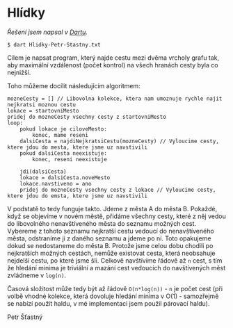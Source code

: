 # Hlídky

*Řešení jsem napsal v [Dartu](https://www.dartlang.org/).*

`$ dart Hlidky-Petr-Stastny.txt`


Cílem je napsat program, který najde cestu mezi dvěma vrcholy grafu tak, aby maximální vzdálenost (počet kontrol) na všech hranách cesty byla co nejnižší.

Toho můžeme docílit následujícím algoritmem:

```
mozneCesty = [] // Libovolna kolekce, ktera nam umoznuje rychle najit nejkratsi moznou cestu
lokace = startovniMesto
pridej do mozneCesty vsechny cesty z startovniMesto
loop:
    pokud lokace je ciloveMesto:
        konec, mame reseni
    dalsiCesta = najdiNejkratsiCestu(mozneCesty) // Vyloucime cesty, ktere jdou do mesta, ktere jsme uz navstivili
    pokud dalsiCesta neexistuje:
        konec, reseni neexistuje
    
    jdi(dalsiCesta)
    lokace = dalsiCesta.noveMesto
    lokace.navstiveno = ano
    pridej do mozneCesty vsechny cesty z lokace // Vyloucime cesty, ktere jdou do emsta, ktere jsme uz navstivili
```

V podstatě to tedy funguje takto. Jdeme z města A do města B. Pokaždé, když se objevíme v novém městě, přidáme všechny cesty, které z něj vedou do libovolného nenavštíveného města do seznamu možných cest. Vybereme z tohoto seznamu nejkratší cestu vedoucí do nenavštíveného města, odstraníme ji z daného seznamu a jdeme po ní. Toto opakujeme dokud se nedostaneme do města B. Protože jsme celou dobu chodili po nejkratších možných cestách, nemůže existovat cesta, která neobsahuje nejdelší cestu, po které jsme šli. Celkově navštívíme řádově až `n` cest, s tím že hledání minima je triviální a mazání cest vedoucích do navštívených měst zvládneme v `log(n)`.

Časová složitost může tedy být až řádově `O(n*log(n))` - `n` je počet cest (při volbě vhodné kolekce, která dovoluje hledání minima v O(1) - samozřejmě se nabízí použít haldu, v mé implementaci jsem použil párovací haldu).

Petr Šťastný